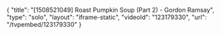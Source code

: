 {
    "title": "[1508521049] Roast Pumpkin Soup (Part 2) - Gordon Ramsay",
    "type": "solo",
    "layout": "iframe-static",
    "videoId": "123179330",
    "url": "\/tvpembed\/123179330"
}
